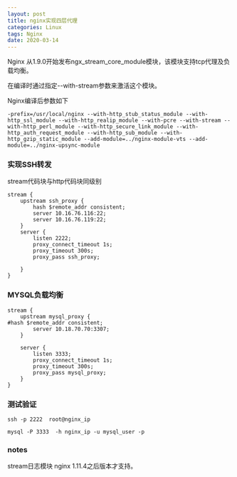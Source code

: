 ```yaml
---
layout: post
title: nginx实现四层代理
categories: Linux
tags: Nginx
date: 2020-03-14
---
```



Nginx 从1.9.0开始发布ngx_stream_core_module模块，该模块支持tcp代理及负载均衡。

在编译时通过指定--with-stream参数来激活这个模块。

Nginx编译后参数如下
```
-prefix=/usr/local/nginx --with-http_stub_status_module --with-http_ssl_module --with-http_realip_module --with-pcre --with-stream --with-http_perl_module --with-http_secure_link_module --with-http_auth_request_module --with-http_sub_module --with-http_gzip_static_module --add-module=../nginx-module-vts --add-module=../nginx-upsync-module
```
<!--more-->

### 实现SSH转发
stream代码块与http代码块同级别
```
stream {  
    upstream ssh_proxy {
        hash $remote_addr consistent;
        server 10.16.76.116:22;
        server 10.16.76.119:22;
    }
    server {
        listen 2222;
        proxy_connect_timeout 1s;
        proxy_timeout 300s;
        proxy_pass ssh_proxy;
        
    }
}
```

### MYSQL负载均衡
```
stream {
    upstream mysql_proxy {
#hash $remote_addr consistent;
        server 10.18.70.70:3307;
    }

    server {
        listen 3333;
        proxy_connect_timeout 1s;
        proxy_timeout 300s;
        proxy_pass mysql_proxy;
    }
}

```


### 测试验证
```
ssh -p 2222  root@nginx_ip

mysql -P 3333  -h nginx_ip -u mysql_user -p

```


### notes
stream日志模块 nginx 1.11.4之后版本才支持。
